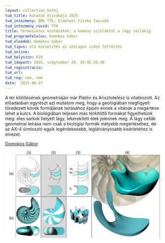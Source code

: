 ```yaml
---
layout: collection_kutej
tud_title: Kutatók éjszakája 2025
tud_intezmeny: BME TTK, Elméleti Fizika Tanszék
tud_intezmeny_rovid: TTK
title: Természetes mintázatok: a kemény szikláktól a lágy cellákig
tud_programfelelos: Domokos Gábor
tud_eloadok: Domokos Gábor
tud_tipus: élő közvetítés és utólagos videó feltöltés
tud_online: 
tud_helyszin: F29
tud_idopont: 2025. szeptember 26. 19:45-20:30
tud_regisztracio: 
tud_url: 
tud_reg: nem, nem
date:  2025-08-27
---
```


A tér kitöltésének geometriáján már Platón és Arisztotelész is vitatkozott. Az előadásban egyrészt azt mutatom meg, hogy a geológiában megfigyelt töredezett kövek formájának leírásához éppen ennek a vitának a megértése lehet a kulcs. 
A biológiában teljesen más térkitöltő formákat figyelhetünk meg: éles sarkok helyett lágy, lekerekített élek jelennek meg. 
A lágy cellák geometriai leírása  nem csak a biológiai formák mélyebb megértéséhez, de az AX-4  űrmisszió egyik legérdekesebb, leglátványosabb kísérletéhez is elvezet.

[Domokos Gábor](https://tudprog.bme.hu/kutatok_ejszakaja/profilok/domokos_gabor)

![Természetes mintázatok: a kemény szikláktól a lágy cellákig](../2025/images/termeszetes-mintazatok-a-kemeny-sziklaktol-a-lagy-cellakig.jpg)
